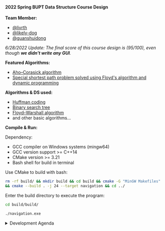#### 2022 Spring BUPT Data Structure Course Design


__Team Member:__
- [@livrth](https://github.com/livrth)
- [@likely-dog](https://github.com/likely-dog)
- [@guanshuidong](https://github.com/guanshuidong)

_6/28/2022 Update: The final score of this course design is (95/100), even though **we didn't write any GUI**._

__Featured Algorithms:__

- [Aho–Corasick algorithm](https://en.wikipedia.org/wiki/Aho%E2%80%93Corasick_algorithm)
- [Special shortest path problem solved using Floyd's algorithm and dynamic programming](https://stackoverflow.com/questions/222413/find-the-shortest-path-in-a-graph-which-visits-certain-nodes)

__Algorithms & DS used:__

- [Huffman coding](https://en.wikipedia.org/wiki/Huffman_coding)
- [Binary search tree](https://en.wikipedia.org/wiki/Binary_search_tree)
- [Floyd–Warshall algorithm](https://en.wikipedia.org/wiki/Floyd%E2%80%93Warshall_algorithm)
- and other basic algorithms...

__Compile & Run:__

Dependency:

- GCC compiler on Windows systems (mingw64)
- GCC version support >= C++14
- CMake version >= 3.21
- Bash shell for build in terminal


Use CMake to build with bash:

```bash
rm -rf build/ && mkdir build && cd build && cmake -G "MinGW Makefiles" .. \
&& cmake --build . -j 24 --target navigation && cd ../
```

Enter the build directory to execute the program:

```bash
cd build/build/

./navigation.exe
```

<details>
<summary>Development Agenda</summary>

4/19 TODO:
- [x] 学生用户注册等功能
- [x] 初始分身份登录功能
- [x] 学生提交作业功能实现/压缩算法实现
- [x] 学生和管理员操作菜单及子菜单
- [x] 学生课内信息管理和查询的基本函数实现

5/1 TODO:
- [x] 取消 `campus_model` 合并入 `navigation_model`
- [x] 学生导航菜单

5/22 TODO:
- [x] 学生可选3种不同方法导航
    - 步行最短距离策略(同校区内,不考虑拥挤度)
    - 步行最短时间策略(同校区内,考虑拥挤度)
    - 自行车道的最短时间策略(自行车速度倍率设置)
- [x] 跨校区交通规划
    - 根据课表自动识别校区
    - 输出校区间路径规划方案(定点班车/公共汽车)
    - 先抵达校区再规划校园路径
- [x] 系统计时器
    - 导航貌似不依赖,只需要课表时间/班车时间即可

5/24 TODO:
- [x] 选做算法(同校区最短距离即可)
- [x] 固定点导航连续2次测试不同校区会出问题(已排除爆栈)

5/28 TODO:
- [x] 查重算法(AC自动机实现线性复杂度 by livrth)
    - 如何处理中文字符(时间原因不考虑了)
    - 查重率如何定义
- [x] 教师布置作业
    - 考虑如何生成每门课的多个学生目录
- [x] 学生提交作业
- [x] 压缩解压缩
- [x] 教师批改作业
- [x] 上传作业/上传资料 [C++ CopyFile](https://blog.csdn.net/qq_32563489/article/details/83383812)
- [x] 学生可下载资料(看时间情况待定)

6/1 TODO:
- [x] 建筑服务设施不少于5种, 共20个
- [x] 资料名称去重
- [x] 多学生教师用户信息以及目录生成

6/13 TODO:
- [x] 建筑输出名称精确(15教学楼 5设施)
- [x] 导航跨校区校车/班车加上所需时间描述
- [x] 参考文献整理添加
- [x] 文档开头注明编译运行环境以及依赖等
- [x] 取消注释欢迎界面
- [x] 实验报告加封面
- [x] 测试报告截图问题

Final TODO:
- [x] 系统计时器(支持快进/暂停)
- [x] 闹钟(需要获取到当前时间/多线程)
- [x] 日志功能
    - 在所有菜单操作进行日志记录
    - 时间为系统时间不需要模拟
- [x] 最终项目文档
    - 导航模块文档中注明可选的建筑/时间以避免违法输入
- [x] 验收前提前准备所有功能的输入测试样例
- [x] 录制视频

</details>
